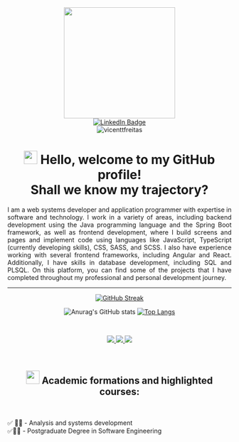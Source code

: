 <div id="header" align="center">
  <img src="https://media.giphy.com/media/WFZvB7VIXBgiz3oDXE/giphy.gif" width="250"/>
</div>
<div id="badges" align="center">
 
  <a href="https://www.linkedin.com/in/gessicamayaramendonça/" target="_blank" rel="noopener noreferrer"> 
    <img src="https://img.shields.io/badge/LinkedIn-blue?style=for-the-badge&logo=linkedin&logoColor=white" alt="LinkedIn Badge"/>
  </a>

</div>
<div id="counter" align="center">
  <img src="https://komarev.com/ghpvc/?username=gmgessicamayara&style=flat-square&color=blue" alt="vicenttfreitas"/>
</div>
<div id="msg" align="center">
<h1>
  <img src="https://media.giphy.com/media/hvRJCLFzcasrR4ia7z/giphy.gif" width="30px"/>
  Hello, welcome to my GitHub profile! 
  </br>
  Shall we know my trajectory?
</h1>
</div>
<p align="justify">
I am a web systems developer and application programmer with expertise in software and technology. I work in a variety of areas, including backend development using the Java programming language and the Spring Boot framework, as well as frontend development, where I build screens and pages and implement code using languages like JavaScript, TypeScript (currently developing skills), CSS, SASS, and SCSS. I also have experience working with several frontend frameworks, including Angular and React. Additionally, I have skills in database development, including SQL and PLSQL. On this platform, you can find some of the projects that I have completed throughout my professional and personal development journey.
</p> 

---
<div align="center">
  
 [![GitHub Streak](http://github-readme-streak-stats.herokuapp.com?user=gmgessicamayara&theme=dracula&border_radius=15&locale=pt_BR&background=0D1117)](https://git.io/streak-stats)
 </div> 
<div align="center">
  
![Anurag's GitHub stats](https://github-readme-stats.vercel.app/api?&username=gmgessicamayara&bg_color=0D1117&border_radius=15&title_color=79DAFA&text_color=FF6E96&disable_animations=true&show_icons=true&include_all_commits=true&line_height=28&hide_border=true)
[![Top Langs](https://github-readme-stats.vercel.app/api/top-langs/?username=gmgessicamayara&langs_count=10&layout=compact&title_color=79DAFA&text_color=FF6E96&bg_color=0D1117&card_width=auto&border_radius=15&hide_title=false&disable_animations=true&show_icons=true&include_all_commits=true&hide_border=true)](https://github.com/gmgessicamayara/github-readme-stats) 
</div> 
</br>
<p align="center">
  <a href="https://github.com/gmgessicamayara/gmgessicamayara/">
   <img src="https://skillicons.dev/icons?i=androidstudio,angular,atom,bootstrap,cs,css,discord,docker,dotnet,eclipse,figma,git,github,gitlab,gulp" />
   <img src="https://skillicons.dev/icons?i=hibernate,html,idea,ai,java,js,jquery,linux,md,maven,mysql,nodejs,ps,php,postman" />
   <img src="https://skillicons.dev/icons?i=sass,spring,stackoverflow,supabase,svg,ts,visualstudio,vscode,vue,wordpress" />
  </a>
</p>
</br>
<div id="msg" align="center">
<h2>
  <img src="https://media.giphy.com/media/fIwbvxHSLmyEi6Jux2/giphy.gif" width="30px"/>
  Academic formations and highlighted courses:
</h2>
</br>
</div>

✅ 👨‍💻 - Analysis and systems development 
</br>
✅👨‍🎓 - Postgraduate Degree in Software Engineering

</div>
